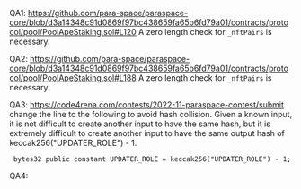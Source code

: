 QA1: https://github.com/para-space/paraspace-core/blob/d3a14348c91d0869f97bc438659fa65b6fd79a01/contracts/protocol/pool/PoolApeStaking.sol#L120
A zero length check for ``_nftPairs`` is necessary. 

QA2: https://github.com/para-space/paraspace-core/blob/d3a14348c91d0869f97bc438659fa65b6fd79a01/contracts/protocol/pool/PoolApeStaking.sol#L188
A zero length check for ``_nftPairs`` is necessary. 

QA3: https://code4rena.com/contests/2022-11-paraspace-contest/submit
change the line to the following to avoid hash collision. Given a known input, it is not difficult to create another input to have the same hash, but it is extremely difficult to create another input to have the same output hash of keccak256("UPDATER_ROLE") - 1. 
```
 bytes32 public constant UPDATER_ROLE = keccak256("UPDATER_ROLE") - 1;
```

QA4: 
